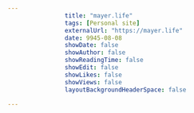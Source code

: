 ---
                title: "mayer.life"
                tags: [Personal site]
                externalUrl: "https://mayer.life"
                date: 9945-08-08
                showDate: false
                showAuthor: false
                showReadingTime: false
                showEdit: false
                showLikes: false
                showViews: false
                layoutBackgroundHeaderSpace: false
                ---
